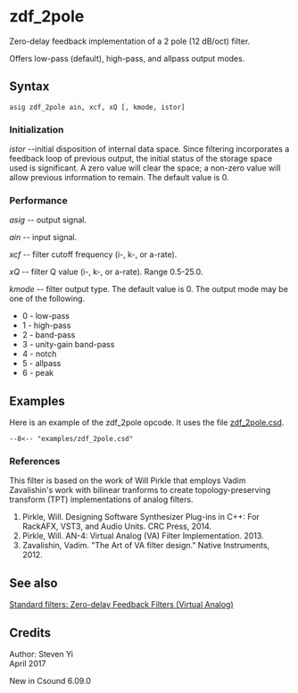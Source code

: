 <!--
id:zdf_2pole
category:Signal Modifiers:Standard Filters
-->
# zdf_2pole
Zero-delay feedback implementation of a 2 pole (12 dB/oct) filter.

Offers low-pass (default), high-pass, and allpass output modes.

## Syntax
``` csound-orc
asig zdf_2pole ain, xcf, xQ [, kmode, istor]
```

### Initialization

_istor_ --initial disposition of internal data space. Since filtering incorporates a feedback loop of previous output, the initial status of the storage space used is significant.  A zero value will clear the space; a non-zero value will allow previous information to remain. The default value is 0.

### Performance

_asig_ -- output signal.

_ain_ -- input signal.

_xcf_ -- filter cutoff frequency (i-, k-, or a-rate).

_xQ_ -- filter Q value (i-, k-, or a-rate). Range 0.5-25.0.

_kmode_ -- filter output type. The default value is 0. The output mode may be one of the following.

* 0 - low-pass
* 1 - high-pass
* 2 - band-pass
* 3 - unity-gain band-pass
* 4 - notch
* 5 - allpass
* 6 - peak

## Examples

Here is an example of the zdf_2pole opcode. It uses the file [zdf_2pole.csd](../../examples/zdf_2pole.csd).

``` csound-csd title="Example of the zdf_2pole opcode." linenums="1"
--8<-- "examples/zdf_2pole.csd"
```

### References

This filter is based on the work of Will Pirkle that employs Vadim Zavalishin's work with bilinear tranforms to create topology-preserving transform (TPT) implementations of analog filters.

1.   Pirkle, Will. Designing Software Synthesizer Plug-ins in C++: For RackAFX, VST3, and Audio Units. CRC Press, 2014.
2.   Pirkle, Will. AN-4: Virtual Analog (VA) Filter Implementation. 2013.
3.   Zavalishin, Vadim. "The Art of VA filter design." Native Instruments, 2012.

## See also

[Standard filters: Zero-delay Feedback Filters (Virtual Analog)](../../sigmod/standard)

## Credits

Author: Steven Yi<br>
April 2017<br>

New in Csound 6.09.0
